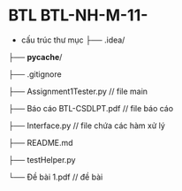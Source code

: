 # BTL BTL-NH-M-11-

- cấu trúc thư mục
├── .idea/

├── __pycache__/

├── .gitignore

├── Assignment1Tester.py  // file main  

├── Báo cáo BTL-CSDLPT.pdf  // file báo cáo 

├── Interface.py  // file chứa các hàm xử lý

├── README.md

├── testHelper.py

└── Đề bài 1.pdf // đề bài
